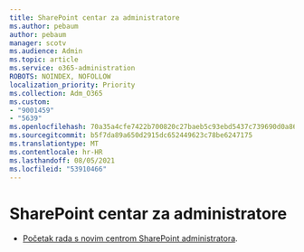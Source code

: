 ```yaml
---
title: SharePoint centar za administratore
ms.author: pebaum
author: pebaum
manager: scotv
ms.audience: Admin
ms.topic: article
ms.service: o365-administration
ROBOTS: NOINDEX, NOFOLLOW
localization_priority: Priority
ms.collection: Adm_O365
ms.custom:
- "9001459"
- "5639"
ms.openlocfilehash: 70a35a4cfe7422b700820c27baeb5c93ebd5437c739690d0a86714e7697c92ac
ms.sourcegitcommit: b5f7da89a650d2915dc652449623c78be6247175
ms.translationtype: MT
ms.contentlocale: hr-HR
ms.lasthandoff: 08/05/2021
ms.locfileid: "53910466"
---
```

# <a name="sharepoint-admin-center"></a>SharePoint centar za administratore

- [Početak rada s novim centrom SharePoint administratora](https://docs.microsoft.com/sharepoint/get-started-new-admin-center).
